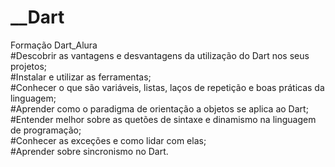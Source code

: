# __Dart
Formação Dart_Alura<br/>
#Descobrir as vantagens e desvantagens da utilização do Dart nos seus projetos;<br/>
#Instalar e utilizar as ferramentas;<br/>
#Conhecer o que são variáveis, listas, laços de repetição e boas práticas da linguagem;<br/>
#Aprender como o paradigma de orientação a objetos se aplica ao Dart;<br/>
#Entender melhor sobre as quetões de sintaxe e dinamismo na linguagem de programação;<br/>
#Conhecer as exceções e como lidar com elas;<br/>
#Aprender sobre sincronismo no Dart.


